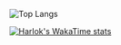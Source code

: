 ![Top Langs](https://github-readme-stats.vercel.app/api/top-langs/?username=Ns2Kracy&layout=compact)

[![Harlok's WakaTime stats](https://github-readme-stats.vercel.app/api/wakatime?username=Ns2Kracy)](https://github.com/anuraghazra/github-readme-stats)
